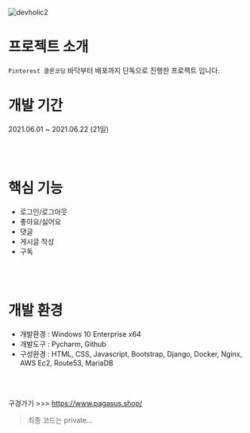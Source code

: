 ![devholic2](https://user-images.githubusercontent.com/38060979/125167381-2896f000-e1db-11eb-9d9c-9a97d8686731.png)

# 프로젝트 소개

`Pinterest 클론코딩` 
바닥부터 배포까지 단독으로 진행한 프로젝트 입니다.

# 개발 기간

2021.06.01 ~ 2021.06.22 (21일)

<br/>
<br/>

# 핵심 기능

- 로그인/로그아웃
- 좋아요/싫어요
- 댓글
- 게시글 작성
- 구독

<br/>
<br/>

# 개발 환경

- 개발환경 : Windows 10 Enterprise x64
- 개발도구 : Pycharm, Github
- 구성환경 : HTML, CSS, Javascript, Bootstrap, Django, Docker, Nginx, AWS Ec2, Route53, MariaDB

<br/>
<br/>

구경가기 >>> https://www.pagasus.shop/

> 최종 코드는 private...
